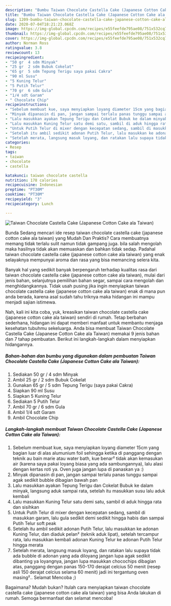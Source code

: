 ```yaml
---
description: "Bumbu Taiwan Chocolate Castella Cake (Japanese Cotton Cake ala Taiwan) | Cara Buat Taiwan Chocolate Castella Cake (Japanese Cotton Cake ala Taiwan) Yang Mudah Dan Praktis"
title: "Bumbu Taiwan Chocolate Castella Cake (Japanese Cotton Cake ala Taiwan) | Cara Buat Taiwan Chocolate Castella Cake (Japanese Cotton Cake ala Taiwan) Yang Mudah Dan Praktis"
slug: 1209-bumbu-taiwan-chocolate-castella-cake-japanese-cotton-cake-ala-taiwan-cara-buat-taiwan-chocolate-castella-cake-japanese-cotton-cake-ala-taiwan-yang-mudah-dan-praktis
date: 2020-07-04T18:21:23.068Z
image: https://img-global.cpcdn.com/recipes/e55feefde795ae08/751x532cq70/taiwan-chocolate-castella-cake-japanese-cotton-cake-ala-taiwan-foto-resep-utama.jpg
thumbnail: https://img-global.cpcdn.com/recipes/e55feefde795ae08/751x532cq70/taiwan-chocolate-castella-cake-japanese-cotton-cake-ala-taiwan-foto-resep-utama.jpg
cover: https://img-global.cpcdn.com/recipes/e55feefde795ae08/751x532cq70/taiwan-chocolate-castella-cake-japanese-cotton-cake-ala-taiwan-foto-resep-utama.jpg
author: Norman Ross
ratingvalue: 3.8
reviewcount: 13
recipeingredient:
- "50 gr  4 sdm Minyak"
- "25 gr  2 sdm Bubuk Cokelat"
- "65 gr  5 sdm Tepung Terigu saya pakai Cakra"
- "90 ml Susu"
- "5 Kuning Telur"
- "5 Putih Telur"
- "70 gr  6 sdm Gula"
- "1/4 sdt Garam"
- " Chocolate Chip"
recipeinstructions:
- "Sebelum membuat kue, saya menyiapkan loyang diameter 15cm yang bagian luar di alas alumunium foil sehingga ketika di panggang dengan teknik au bain marie atau water bath, kue benar² tidak akan kemasukan air (karena saya pakai loyang biasa yang ada sambungannya), lalu alasi dengan kertas roti ya. Oven juga jangan lupa di panaskan ya :)"
- "Minyak dipanasin di pan, jangan sampai terlalu panas tunggu sampai agak sedikit bubble dibagian bawah pan"
- "Lalu masukkan ayakan Tepung Terigu dan Cokelat Bubuk ke dalam minyak, langsung aduk sampai rata, setelah itu masukkan susu lalu aduk kembali"
- "Lalu masukkan Kuning Telur satu demi satu, sambil di aduk hingga rata dan sisihkan"
- "Untuk Putih Telur di mixer dengan kecepatan sedang, sambil di masukkan garam, lalu gula sedikit demi sedikit hingga habis dan sampai Putih Telur soft peak"
- "Setelah itu ambil sedikit adonan Putih Telur, lalu masukkan ke adonan Kuning Telur, dan diaduk pelan² (teknik aduk lipat), setelah tercampur rata, lalu masukkan kembali adonan Kuning Telur ke adonan Putih Telur hingga merata"
- "Setelah merata, langsung masuk loyang, dan ratakan lalu supaya tidak ada bubble di adonan yang ada diloyang jangan lupa agak sedikit dibanting ya loyangnya, jangan lupa masukkan chocochips dibagian atas, panggang dengan panas 150-170 derajat celcius 50 menit (resep asli 150 derajat celcius selama 60 menit) jadi ini tergantung oven masing².. Selamat Mencoba ;)"
categories:
- Resep
tags:
- taiwan
- chocolate
- castella

katakunci: taiwan chocolate castella 
nutrition: 178 calories
recipecuisine: Indonesian
preptime: "PT30M"
cooktime: "PT30M"
recipeyield: "3"
recipecategory: Lunch

---
```



![Taiwan Chocolate Castella Cake (Japanese Cotton Cake ala Taiwan)](https://img-global.cpcdn.com/recipes/e55feefde795ae08/751x532cq70/taiwan-chocolate-castella-cake-japanese-cotton-cake-ala-taiwan-foto-resep-utama.jpg)

Bunda Sedang mencari ide resep taiwan chocolate castella cake (japanese cotton cake ala taiwan) yang Mudah Dan Praktis? Cara membuatnya memang tidak terlalu sulit namun tidak gampang juga. bila salah mengolah maka hasilnya tidak akan memuaskan dan bahkan tidak sedap. Padahal taiwan chocolate castella cake (japanese cotton cake ala taiwan) yang enak selayaknya mempunyai aroma dan rasa yang bisa memancing selera kita.

Banyak hal yang sedikit banyak berpengaruh terhadap kualitas rasa dari taiwan chocolate castella cake (japanese cotton cake ala taiwan), mulai dari jenis bahan, selanjutnya pemilihan bahan segar, sampai cara mengolah dan menghidangkannya. Tidak usah pusing jika ingin menyiapkan taiwan chocolate castella cake (japanese cotton cake ala taiwan) enak di mana pun anda berada, karena asal sudah tahu triknya maka hidangan ini mampu menjadi sajian istimewa.




Nah, kali ini kita coba, yuk, kreasikan taiwan chocolate castella cake (japanese cotton cake ala taiwan) sendiri di rumah. Tetap berbahan sederhana, hidangan ini dapat memberi manfaat untuk membantu menjaga kesehatan tubuhmu sekeluarga. Anda bisa membuat Taiwan Chocolate Castella Cake (Japanese Cotton Cake ala Taiwan) memakai 9 jenis bahan dan 7 tahap pembuatan. Berikut ini langkah-langkah dalam menyiapkan hidangannya.

<!--inarticleads1-->

##### Bahan-bahan dan bumbu yang digunakan dalam pembuatan Taiwan Chocolate Castella Cake (Japanese Cotton Cake ala Taiwan):

1. Sediakan 50 gr / 4 sdm Minyak
1. Ambil 25 gr / 2 sdm Bubuk Cokelat
1. Gunakan 65 gr / 5 sdm Tepung Terigu (saya pakai Cakra)
1. Siapkan 90 ml Susu
1. Siapkan 5 Kuning Telur
1. Sediakan 5 Putih Telur
1. Ambil 70 gr / 6 sdm Gula
1. Ambil 1/4 sdt Garam
1. Ambil  Chocolate Chip




<!--inarticleads2-->

##### Langkah-langkah membuat Taiwan Chocolate Castella Cake (Japanese Cotton Cake ala Taiwan):

1. Sebelum membuat kue, saya menyiapkan loyang diameter 15cm yang bagian luar di alas alumunium foil sehingga ketika di panggang dengan teknik au bain marie atau water bath, kue benar² tidak akan kemasukan air (karena saya pakai loyang biasa yang ada sambungannya), lalu alasi dengan kertas roti ya. Oven juga jangan lupa di panaskan ya :)
1. Minyak dipanasin di pan, jangan sampai terlalu panas tunggu sampai agak sedikit bubble dibagian bawah pan
1. Lalu masukkan ayakan Tepung Terigu dan Cokelat Bubuk ke dalam minyak, langsung aduk sampai rata, setelah itu masukkan susu lalu aduk kembali
1. Lalu masukkan Kuning Telur satu demi satu, sambil di aduk hingga rata dan sisihkan
1. Untuk Putih Telur di mixer dengan kecepatan sedang, sambil di masukkan garam, lalu gula sedikit demi sedikit hingga habis dan sampai Putih Telur soft peak
1. Setelah itu ambil sedikit adonan Putih Telur, lalu masukkan ke adonan Kuning Telur, dan diaduk pelan² (teknik aduk lipat), setelah tercampur rata, lalu masukkan kembali adonan Kuning Telur ke adonan Putih Telur hingga merata
1. Setelah merata, langsung masuk loyang, dan ratakan lalu supaya tidak ada bubble di adonan yang ada diloyang jangan lupa agak sedikit dibanting ya loyangnya, jangan lupa masukkan chocochips dibagian atas, panggang dengan panas 150-170 derajat celcius 50 menit (resep asli 150 derajat celcius selama 60 menit) jadi ini tergantung oven masing².. Selamat Mencoba ;)




Bagaimana? Mudah bukan? Itulah cara menyiapkan taiwan chocolate castella cake (japanese cotton cake ala taiwan) yang bisa Anda lakukan di rumah. Semoga bermanfaat dan selamat mencoba!
